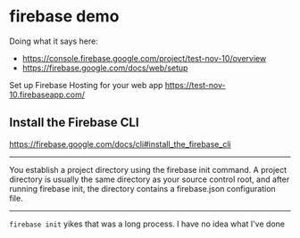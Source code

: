 # firebase demo

Doing what it says here:
* https://console.firebase.google.com/project/test-nov-10/overview
* https://firebase.google.com/docs/web/setup

Set up Firebase Hosting for your web app
https://test-nov-10.firebaseapp.com/

## Install the Firebase CLI
https://firebase.google.com/docs/cli#install_the_firebase_cli

--------------------------------

You establish a project directory using the firebase init command. A project directory is usually the same directory as your source control root, and after running firebase init, the directory contains a firebase.json configuration file.

--------------------------------------

`firebase init`
yikes that was a long process. I have no idea what I've done

